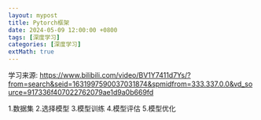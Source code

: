 ```yaml
---
layout: mypost
title: Pytorch框架
date: 2024-05-09 12:00:00 +0800
tags: [深度学习]
categories: [深度学习]
extMath: true
---
```


学习来源:
https://www.bilibili.com/video/BV1Y7411d7Ys/?from=search&seid=1631997590037031874&spmidfrom=333.337.0.0&vd_source=917336f407022762079ae1d9a0b669fd

1.数据集
2.选择模型
3.模型训练 
4.模型评估
5.模型优化







